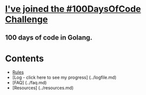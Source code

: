 # [I've joined the #100DaysOfCode Challenge](http://www.100daysofcode.com/ "Official Website")

## 100 days of code in Golang.

# Contents
  * [Rules](/rules.md)
  * [Log - click here to see my progress] (../logfile.md)
  * [FAQ] (../faq.md)
  * [Resources] (../resources.md)
